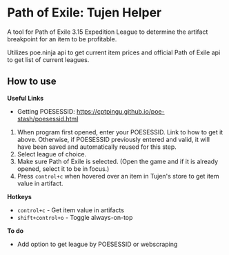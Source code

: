 # Path of Exile: Tujen Helper
A tool for Path of Exile 3.15 Expedition League to determine the artifact breakpoint for an item to be profitable.

Utilizes poe.ninja api to get current item prices and official Path of Exile api to get list of current leagues.

## How to use
**Useful Links**
- Getting POESESSID: https://cptpingu.github.io/poe-stash/poesessid.html
1) When program first opened, enter your POESESSID. Link to how to get it above. Otherwise, if POESESSID previously 
entered and valid, it will have been saved and automatically reused for this step. 
2) Select league of choice.
3) Make sure Path of Exile is selected. (Open the game and if it is already opened, select it to be in focus.)
4) Press ```control+c``` when hovered over an item in Tujen's store to get item value in artifact.

**Hotkeys**
- ```control+c``` - Get item value in artifacts
- ```shift+control+o``` - Toggle always-on-top


**To do**
- Add option to get league by POESESSID or webscraping